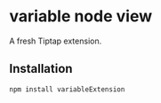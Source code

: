# variable node view

A fresh Tiptap extension.

## Installation

```bash
npm install variableExtension
```